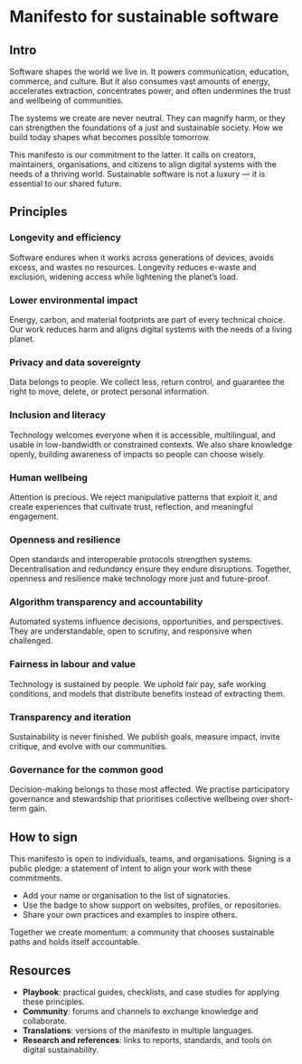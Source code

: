# Manifesto for sustainable software

## Intro

Software shapes the world we live in. It powers communication, education, commerce, and culture. But it also consumes vast amounts of energy, accelerates extraction, concentrates power, and often undermines the trust and wellbeing of communities.  

The systems we create are never neutral. They can magnify harm, or they can strengthen the foundations of a just and sustainable society. How we build today shapes what becomes possible tomorrow.  

This manifesto is our commitment to the latter. It calls on creators, maintainers, organisations, and citizens to align digital systems with the needs of a thriving world. Sustainable software is not a luxury — it is essential to our shared future.  

## Principles

### Longevity and efficiency

Software endures when it works across generations of devices, avoids excess, and wastes no resources. Longevity reduces e-waste and exclusion, widening access while lightening the planet’s load.  

### Lower environmental impact

Energy, carbon, and material footprints are part of every technical choice. Our work reduces harm and aligns digital systems with the needs of a living planet.  

### Privacy and data sovereignty

Data belongs to people. We collect less, return control, and guarantee the right to move, delete, or protect personal information.  

### Inclusion and literacy

Technology welcomes everyone when it is accessible, multilingual, and usable in low-bandwidth or constrained contexts. We also share knowledge openly, building awareness of impacts so people can choose wisely.  

### Human wellbeing

Attention is precious. We reject manipulative patterns that exploit it, and create experiences that cultivate trust, reflection, and meaningful engagement.  

### Openness and resilience

Open standards and interoperable protocols strengthen systems. Decentralisation and redundancy ensure they endure disruptions. Together, openness and resilience make technology more just and future-proof.  

### Algorithm transparency and accountability

Automated systems influence decisions, opportunities, and perspectives. They are understandable, open to scrutiny, and responsive when challenged.  

### Fairness in labour and value

Technology is sustained by people. We uphold fair pay, safe working conditions, and models that distribute benefits instead of extracting them.  

### Transparency and iteration

Sustainability is never finished. We publish goals, measure impact, invite critique, and evolve with our communities.  

### Governance for the common good

Decision-making belongs to those most affected. We practise participatory governance and stewardship that prioritises collective wellbeing over short-term gain.  

## How to sign

This manifesto is open to individuals, teams, and organisations. Signing is a public pledge: a statement of intent to align your work with these commitments.  

- Add your name or organisation to the list of signatories.  
- Use the badge to show support on websites, profiles, or repositories.  
- Share your own practices and examples to inspire others.  

Together we create momentum: a community that chooses sustainable paths and holds itself accountable.  

## Resources

- **Playbook**: practical guides, checklists, and case studies for applying these principles.  
- **Community**: forums and channels to exchange knowledge and collaborate.  
- **Translations**: versions of the manifesto in multiple languages.  
- **Research and references**: links to reports, standards, and tools on digital sustainability.  
